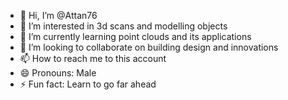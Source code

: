 - 👋 Hi, I’m @Attan76
- 👀 I’m interested in 3d scans and modelling objects
- 🌱 I’m currently learning point clouds and its applications
- 💞️ I’m looking to collaborate on building design and innovations
- 📫 How to reach me to this account
- 😄 Pronouns: Male
- ⚡ Fun fact: Learn to go far ahead

<!---
Attan76/Attan76 is a ✨ special ✨ repository because its `README.md` (this file) appears on your GitHub profile.
You can click the Preview link to take a look at your changes.
--->
